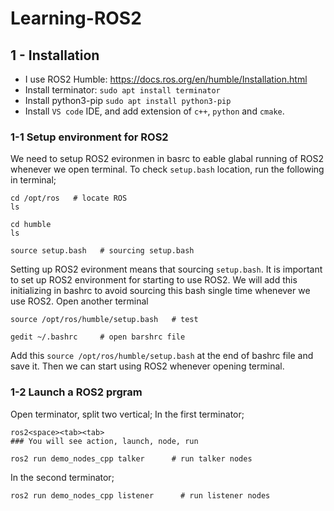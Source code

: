 # Learning-ROS2

## 1 - Installation
- I use ROS2 Humble: https://docs.ros.org/en/humble/Installation.html
- Install terminator: ```sudo apt install terminator```
- Install python3-pip ```sudo apt install python3-pip```
- Install `VS code` IDE, and add extension of `c++`, `python` and `cmake`.

### 1-1 Setup environment for ROS2
We need to setup ROS2 evironmen in basrc to eable glabal running of ROS2 whenever we open terminal.
To check `setup.bash` location, run the following in terminal;
```
cd /opt/ros   # locate ROS
ls

cd humble
ls

source setup.bash   # sourcing setup.bash
```
Setting up ROS2 evironment means that sourcing `setup.bash`. It is important to set up ROS2 environment for starting to use ROS2. We will add this initializing in bashrc to avoid sourcing this bash single time whenever we use ROS2. Open another terminal
```
source /opt/ros/humble/setup.bash   # test

gedit ~/.bashrc     # open barshrc file
```
Add this `source /opt/ros/humble/setup.bash` at the end of bashrc file and save it. Then we can start using ROS2 whenever opening terminal.

### 1-2 Launch a ROS2 prgram
Open terminator, split two vertical;
In the first terminator;
```
ros2<space><tab><tab>
### You will see action, launch, node, run

ros2 run demo_nodes_cpp talker      # run talker nodes
```
In the second terminator;
```
ros2 run demo_nodes_cpp listener      # run listener nodes
```

